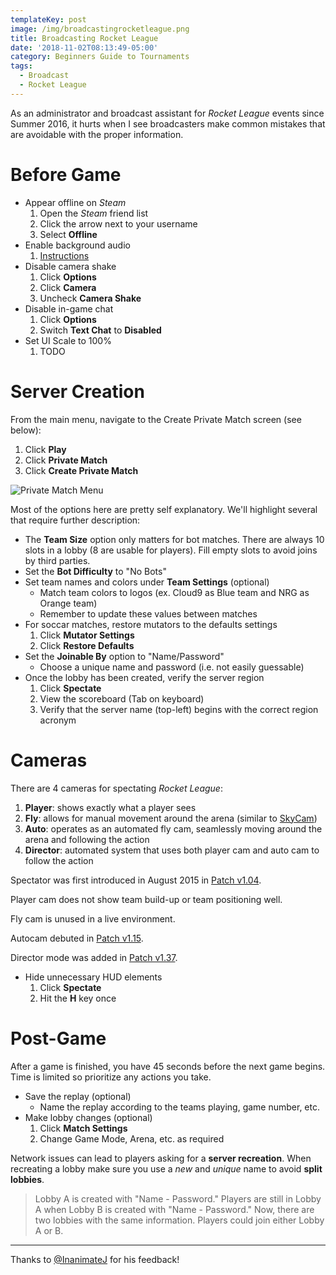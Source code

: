 ```yaml
---
templateKey: post
image: /img/broadcastingrocketleague.png
title: Broadcasting Rocket League
date: '2018-11-02T08:13:49-05:00'
category: Beginners Guide to Tournaments
tags:
  - Broadcast
  - Rocket League
---
```

As an administrator and broadcast assistant for *Rocket League* events since Summer 2016, it hurts when I see broadcasters make common mistakes that are avoidable with the proper information.

# Before Game

* Appear offline on *Steam*
   1. Open the *Steam* friend list
   2. Click the arrow next to your username
   3. Select **Offline**
* Enable background audio
   1. [Instructions](https://www.reddit.com/r/RocketLeague/comments/3hahmq/psa_how_to_enable_background_audio/)
* Disable camera shake
   1. Click **Options**
   2. Click **Camera**
   3. Uncheck **Camera Shake**
* Disable in-game chat
   1. Click **Options**
   2. Switch **Text Chat** to **Disabled**
* Set UI Scale to 100%
   1. TODO

# Server Creation

From the main menu, navigate to the Create Private Match screen (see below): 

1. Click **Play**
2. Click **Private Match**
3. Click **Create Private Match**

![Private Match Menu](/img/privatematch.jpg)

Most of the options here are pretty self explanatory. We'll highlight several that require further description:

* The **Team Size** option only matters for bot matches. There are always 10 slots in a lobby (8 are usable for players). Fill empty slots to avoid joins by third parties. 
* Set the **Bot Difficulty** to "No Bots"
* Set team names and colors under **Team Settings** (optional)
  * Match team colors to logos (ex. Cloud9 as Blue team and NRG as Orange team)
  * Remember to update these values between matches
* For soccar matches, restore mutators to the defaults settings
  1. Click **Mutator Settings**
  2. Click **Restore Defaults**
* Set the **Joinable By** option to "Name/Password"
  * Choose a unique name and password (i.e. not easily guessable)
* Once the lobby has been created, verify the server region
  1. Click **Spectate**
  2. View the scoreboard (Tab on keyboard)
  3. Verify that the server name (top-left) begins with the correct region acronym 

# Cameras

There are 4 cameras for spectating *Rocket League*: 

1. **Player**: shows exactly what a player sees
2. **Fly**: allows for manual movement around the arena (similar to [SkyCam](https://www.youtube.com/watch?v=WNtNBNoVFHI))
3. **Auto**: operates as an automated fly cam, seamlessly moving around the arena and following the action
4. **Director**: automated system that uses both player cam and auto cam to follow the action

Spectator was first introduced in August 2015 in [Patch v1.04](https://www.rocketleague.com/news/patch-notes-v1-15--pc-ps4-/). 

Player cam does not show team build-up or team positioning well.

Fly cam is unused in a live environment. 

Autocam debuted in [Patch v1.15](https://www.rocketleague.com/news/patch-notes-v1-15--pc-ps4-/).

Director mode was added in [Patch v1.37](https://www.rocketleague.com/news/patch-notes-v1-37/).

* Hide unnecessary HUD elements
   1. Click **Spectate**
   2. Hit the **H** key once

# Post-Game
 
After a game is finished, you have 45 seconds before the next game begins. Time is limited so prioritize any actions you take. 

* Save the replay (optional)
  * Name the replay according to the teams playing, game number, etc.
* Make lobby changes (optional)
  1. Click **Match Settings**
  2. Change Game Mode, Arena, etc. as required

Network issues can lead to players asking for a **server recreation**. When recreating a lobby make sure you use a *new* and *unique* name to avoid **split lobbies**.

> Lobby A is created with "Name - Password." Players are still in Lobby A when Lobby B is created with "Name - Password." Now, there are two lobbies with the same information. Players could join either Lobby A or B.

---

Thanks to [@InanimateJ](https://twitter.com/InanimateJ) for his feedback!
